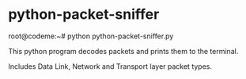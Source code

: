 # python-packet-sniffer

root@codeme:~# python python-packet-sniffer.py

This python program decodes packets and prints them to the terminal.

Includes Data Link, Network and Transport layer packet types.
